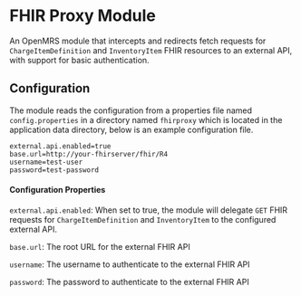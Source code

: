 # FHIR Proxy Module
An OpenMRS module that intercepts and redirects fetch requests for `ChargeItemDefinition` and `InventoryItem` FHIR 
resources to an external API, with support for basic authentication.

## Configuration
The module reads the configuration from a properties file named `config.properties` in a directory named `fhirproxy` 
which is located in the application data directory, below is an example configuration file.
```
external.api.enabled=true
base.url=http://your-fhirserver/fhir/R4
username=test-user
password=test-password
```
#### Configuration Properties
`external.api.enabled`: When set to true, the module will delegate `GET` FHIR requests for `ChargeItemDefinition` and 
 `InventoryItem` to the configured external API.

`base.url`: The root URL for the external FHIR API

`username`: The username to authenticate to the external FHIR API

`password`: The password to authenticate to the external FHIR API
